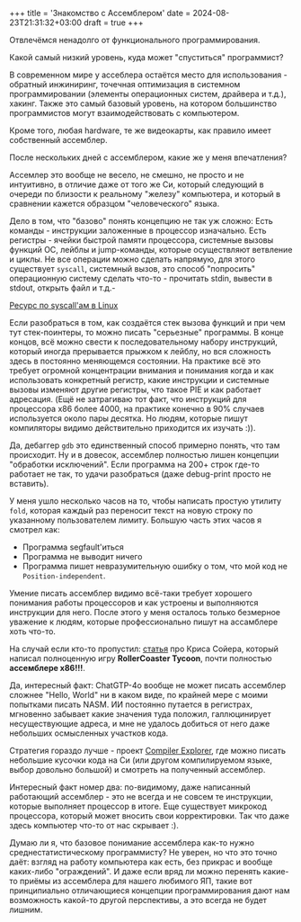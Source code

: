 +++
title = 'Знакомство с Ассемблером'
date = 2024-08-23T21:31:32+03:00
draft = true
+++

Отвлечёмся ненадолго от функционального программирования.

Какой самый низкий уровень, куда может "спуститься" программист? 

В современном мире у ассеблера остаётся место
для использования - обратный инжиниринг, точечная оптимизация в системном программировании (элементы операционных систем, драйвера и т.д.), хакинг.
Также это самый базовый уровень, на котором большинство программистов могут взаимодействовать с компьютером.

Кроме того, любая hardware, те же видеокарты, как правило имеет собственный ассемблер.

После нескольких дней с ассемблером, какие же у меня впечатления?

Ассемлер это вообще не весело, не смешно, не просто и не интуитивно, в отличие даже от
того же Си, который следующий в очереди по близости к реальному "железу" компьютера, и который в сравнении
кажется образцом "человеческого" языка.

Дело в том, что "базово" понять концепцию не так уж сложно:
Есть команды - инструкции заложенные в процессор изначально.
Есть регистры - ячейки быстрой памяти процессора, системные вызовы функций ОС, 
лейблы и jump-команды, которые осуществляют ветвление и циклы.
Не все операции можно сделать напрямую, для этого существует `syscall`, системный
вызов, это способ "попросить" операционную систему сделать что-то - прочитать stdin, вывести
в stdout, открыть файл и т.д.- 

[Ресурс по syscall'ам в Linux](https://chromium.googlesource.com/chromiumos/docs/+/master/constants/syscalls.md)

Если разобраться в том, как создаётся стек вызова функций и при чем тут стек-поинтеры, то
можно писать "серьезные" программы.
В конце концов, всё можно свести к последовательному набору инструкций, который иногда прерывается прыжком к лейблу,
но вся сложность здесь в постоянно меняющемся состоянии.
На практике всё это требует огромной концентрации внимания и понимания когда и как использовать
конкретный регистр, какие инструкции и системные вызовы изменяют другие регистры, что такое PIE и как работает адресация.
(Eщё не затрагиваю тот факт, что инструкций для процессора x86 более 4000, на практике конечно в 90% случаев используется около пары десятка.
Но людям, которые пишут компиляторы видимо действительно приходится их изучать :)).

Да, дебаггер `gdb` это единственный способ примерно понять, что там происходит.
Ну и в довесок, ассемблер полностью лишен концепции "обработки исключений". Если программа на 200+ строк где-то работает
не так, то удачи разобраться (даже debug-print просто не вставить).

У меня ушло несколько часов на то, чтобы написать простую утилиту `fold`, которая каждый раз переносит текст на новую
строку по указанному пользователем лимиту. Большую часть этих часов я смотрел как:

- Программа segfault'иться
- Программа не выводит ничего
- Программа пишет невразумительную ошибку о том, что мой код не `Position-independent`.

Умение писать ассемблер видимо всё-таки требует хорошего понимания работы процессоров и как устроены и выполняются инструкции для него.
После этого у меня осталось только безмерное уважение к людям, которые профессионально пишут на ассамблере хоть что-то.

На случай если кто-то пропустил: [статья](https://habr.com/en/articles/445918/) про Криса Сойера, который написал 
полноценную игру **RollerCoaster Tycoon**, почти полностью **ассемблере x86!!!**.

Да, интересный факт: ChatGTP-4o вообще не может писать ассемблер сложнее "Hello, World" ни в каком виде,
по крайней мере с моими попытками писать NASM. ИИ постоянно путается в регистрах, мгновенно забывает
какие значения туда положил, галлюцинирует несуществующие адреса, и мне не удалось добиться от него даже небольших осмысленных участков кода.

Стратегия гораздо лучше - проект [Compiler Explorer](https://godbolt.org/), где можно писать небольшие кусочки кода на Си (или другом компилируемом языке, выбор довольно большой)
и смотреть на полученный ассемблер.

Интересный факт номер два: по-видимому, даже написанный работающий ассемблер - это не всегда и не совсем те инструкции, которые выполняет процессор в итоге.
Еще существует микрокод процессора, который может вносить свои корректировки. Так что даже здесь компьютер что-то от нас скрывает :).

Думаю ли я, что базовое понимание ассемблера как-то нужно среднестатистическому программисту?
Не уверен, но что это точно даёт: взгляд на работу компьютера как есть, без прикрас и вообще каких-либо "ограждений".
И даже если вряд ли можно перенять какие-то приёмы из ассемблера для нашего любимого ЯП, такие вот принципиально
отличающиеся концепции программирования дают нам возможность какой-то другой перспективы, а это всегда не будет лишним.
